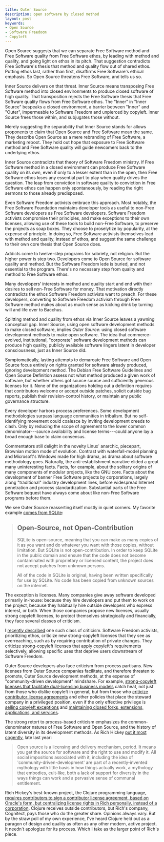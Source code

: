 ```yaml
---
title: Outer Source
description: open software by closed method
layout: post
keywords:
- Open Source
- Software Freedoom
- Copyleft
---
```


Open Source suggests that we can separate Free Software method and Free Software quality from Free Software ethos, by leading with method and quality, and going light on ethos in its pitch.  That suggestion contradicts Free Software's thesis that method and quality flow out of shared ethos.  Putting ethos last, rather than first, disaffirms Free Software's ethical emphasis.  So Open Source threatens Free Software, and tells us so.

Inner Source delivers on that threat.  Inner Source means transposing Free Software method into closed environments to produce closed software of high quality.  That transposition rejects the Free Software thesis that Free Software quality flows from Free Software ethos.  The "Inner" in "Inner Source" bespeaks a closed environment, a barrier between "Inner" and "Outer", impermeable to Software Freedom and unpierced by copyleft.  Inner Source frees those within, and subjugates those without.

Merely suggesting the separability that Inner Source stands for allows proponents to claim that Open Source and Free Software mean the same.  They describe Open Source as a mere rebranding of Free Software, a marketing reboot.  They hold out hope that exposure to Free Software method and Free Software quality will guide newcomers back to the underlying ethos.

Inner Source contradicts that theory of Software Freedom ministry.  If Free Software method in a closed environment can produce Free Software quality on its own, even if only to a lesser extent than in the open, then Free Software ethos loses any essential part to play when quality drives the question.  The leap from conviction in software quality to conviction in Free Software ethos can happen only spontaneously, by reading the right sermons to those already predisposed.

Even Software Freedom activists embrace this approach.  Most notably, the Free Software Foundation maintains developer tools as useful to non-Free Software developers as Free Software developers.  Software Freedom activists compromise their principles, and make exceptions to their own licenses, allowing use of these tools to build non-Free Software, to preserve the projects as soap boxes.  They choose to proselytize by popularity, at the expense of principle.  In doing so, Free Software activists themselves lead with method and quality, instead of ethos, and suggest the same challenge to their own core thesis that Open Source does.

Addicts come to twelve-step programs for sobriety, not religion.  But the higher power is step two.  Developers come to Open Source for software quality and method.  But the Software Freedom lede is buried, and not essential to the program.  There's no necessary step from quality and method to Free Software ethos.

Many developers' interests in method and quality start and end with their desires to sell non-Free Software for money.  That motivation directly contradicts the ethos Software Freedom activists want to preach.  For these developers, converting to Software Freedom activism through Free Software method makes about as much sense as kicking drink by turning will and life over to Bacchus.

Splitting method and quality from ethos via Inner Source leaves a yawning conceptual gap.  Inner Source, using open software development methods to make closed software, implies _Outer Source_: using closed software development methods to make open software.  The idea that commerce-evolved, institutional, "corporate" software development methods can produce high quality, publicly available software lingers latent in developer consciousness, just as Inner Source did.

Symptomatically, lasting attempts to demarcate Free Software and Open Source focus entirely on rights granted for software already produced, ignoring development method.  The Debian Free Software Guidelines and Open Source Definition assess not what method produced a given work of software, but whether others got source source and sufficiently generous licenses for it.  None of the organizations holding out a definition requires that contributors welcome or accept outside patches, solicit outside bug reports, publish their revision-control history, or maintain any public governance structure.

Every developer harbors process preferences.  Some development methodologies surpass language communities in tribalism.  But no self-identifying movement could coalesce by inviting development creeds to clash.  Only by reducing the scope of agreement to the lower common denominator---source availability and license terms---could anyone lay a broad enough base to claim consensus.

Commentators still delight in the novelty Linux' anarchic, piecepart, Brownian motion mode of evolution.  Contrast with waterfall-model planning and Microsoft's Windows made for high drama, as drama about software methodology goes.  Naturally, the anti-establishment narrative elided a great many uninteresting facts.  Facts, for example, about the solitary origins of many components of modular projects, like the GNU core.  Facts about the development of banner Free Software projects by corporations, largely along "traditional" industry development lines, before widespread Internet penetration and process standardization.  Substantial parts of the Free Software bequest have always come about like non-Free Software programs before them.

We see Outer Source reasserting itself mostly in quiet corners.  My favorite example [comes from SQLite](https://www.sqlite.org/copyright.html#notopencontrib):

> ## Open-Source, not Open-Contribution
>
> SQLite is open-source, meaning that you can make as many copies of it as you want and do whatever you want with those copies, without limitation.  But SQLite is not open-contribution.  In order to keep SQLite in the public domain and ensure that the code does not become contaminated with proprietary or licensed content, the project does not accept patches from unknown persons.
>
> All of the code in SQLite is original, having been written specifically for use by SQLite.  No code has been copied from unknown sources on the internet.

The exception is licenses.  Many companies give away software developed primarily in-house: because they hire developers and put them to work on the project, because they habitually hire outside developers who express interest, or both.  When those companies propose new licenses, usually strong copyleft licenses, to protect themselves strategically and financially, they face several classes of criticism.

I [recently described](https://writing.kemitchell.com/2018/11/04/Copyleft-Bust-Up.html) one such class of criticism.  Software Freedom activists, prioritizing ethos, criticize new strong-copyleft licenses that they see as overreaching, such as by requiring contribution of private changes.  They criticize strong-copyleft licenses that apply copyleft's requirements selectively, allowing specific uses that deprive users downstream of Software Freedom.

Outer Source developers also face criticism from process partisans.  New licenses from Outer Source companies facilitate, and therefore threaten to promote, Outer Source development methods, at the expense of "community-driven development" mindshare.  For example, [strong-copyleft licenses that facilitate dual-licensing business models](https://github.com/licensezero/parity-public-license) catch heat, not just from those who dislike copyleft in general, but from those who [criticize contributor license agreements](https://writing.kemitchell.com/2018/01/06/CLAs-Are-Not-a-Sham.html) and other policies that place the steward company in a privileged position, even if the only effective privilege is [selling copyleft exceptions](https://www.fsf.org/blogs/rms/selling-exceptions) and [maintaining closed forks, extensions, applications, and services](https://www.mongodb.com/cloud/atlas).

The strong retort to process-based criticism emphasizes the common-denominator natures of Free Software and Open Source, and the history of latent diversity in its development methods.  As Rich Hickey [put it most cogently](https://gist.github.com/richhickey/1563cddea1002958f96e7ba9519972d9), late last year:

> Open source is a licensing and delivery mechanism, period.  It means you get the source for software and the right to use and modify it.  All social impositions associated with it, including the idea of 'community-driven-development' are part of a recently-invented mythology with little basis in how things actually work, a mythology that embodies, cult-like, both a lack of support for diversity in the ways things can work and a pervasive sense of communal entitlement.

Rich Hickey's best-known project, the Clojure programming language, [requires contributors to sign a contributor license agreement, based on Oracle's form, but centralizing license rights in Rich personally, instead of a corporation](https://clojure.org/community/contributing).  Clojure receives outside contributors, but Rich's company, Cognitect, pays those who do the greater share.  Opinions always vary.  But by the straw poll of my own experience, I've heard Clojure held out as a paragon of design and quality as often as any other modern, active project.  It needn't apologize for its process.  Which I take as the larger point of Rich's piece.